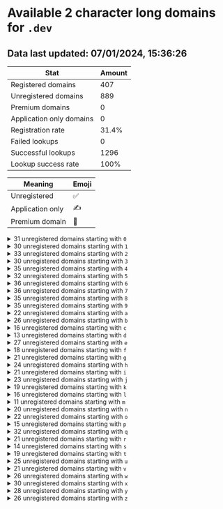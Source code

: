 # Available 2 character long domains for `.dev`

## Data last updated: 07/01/2024, 15:36:26

|Stat|Amount|
|--|--|
|Registered domains|407|
|Unregistered domains|889|
|Premium domains|0|
|Application only domains|0|
|Registration rate|31.4%|
|Failed lookups|0|
|Successful lookups|1296|
|Lookup success rate|100%|


|Meaning|Emoji|
|--|--|
|Unregistered|:white_check_mark:|
|Application only|:writing_hand:|
|Premium domain|:gem:|

<details>
<summary>31 unregistered domains starting with <bold><code>0</code></bold></summary>

|Type|Domain|
|--|--|
|:white_check_mark:|`02.dev`|
|:white_check_mark:|`03.dev`|
|:white_check_mark:|`04.dev`|
|:white_check_mark:|`05.dev`|
|:white_check_mark:|`06.dev`|
|:white_check_mark:|`07.dev`|
|:white_check_mark:|`08.dev`|
|:white_check_mark:|`09.dev`|
|:white_check_mark:|`0a.dev`|
|:white_check_mark:|`0b.dev`|
|:white_check_mark:|`0c.dev`|
|:white_check_mark:|`0d.dev`|
|:white_check_mark:|`0e.dev`|
|:white_check_mark:|`0f.dev`|
|:white_check_mark:|`0g.dev`|
|:white_check_mark:|`0h.dev`|
|:white_check_mark:|`0i.dev`|
|:white_check_mark:|`0j.dev`|
|:white_check_mark:|`0l.dev`|
|:white_check_mark:|`0n.dev`|
|:white_check_mark:|`0o.dev`|
|:white_check_mark:|`0p.dev`|
|:white_check_mark:|`0q.dev`|
|:white_check_mark:|`0r.dev`|
|:white_check_mark:|`0s.dev`|
|:white_check_mark:|`0t.dev`|
|:white_check_mark:|`0u.dev`|
|:white_check_mark:|`0v.dev`|
|:white_check_mark:|`0w.dev`|
|:white_check_mark:|`0y.dev`|
|:white_check_mark:|`0z.dev`|
</details>
<details>
<summary>30 unregistered domains starting with <bold><code>1</code></bold></summary>

|Type|Domain|
|--|--|
|:white_check_mark:|`11.dev`|
|:white_check_mark:|`12.dev`|
|:white_check_mark:|`13.dev`|
|:white_check_mark:|`16.dev`|
|:white_check_mark:|`17.dev`|
|:white_check_mark:|`18.dev`|
|:white_check_mark:|`19.dev`|
|:white_check_mark:|`1a.dev`|
|:white_check_mark:|`1b.dev`|
|:white_check_mark:|`1d.dev`|
|:white_check_mark:|`1e.dev`|
|:white_check_mark:|`1f.dev`|
|:white_check_mark:|`1g.dev`|
|:white_check_mark:|`1h.dev`|
|:white_check_mark:|`1i.dev`|
|:white_check_mark:|`1j.dev`|
|:white_check_mark:|`1k.dev`|
|:white_check_mark:|`1l.dev`|
|:white_check_mark:|`1m.dev`|
|:white_check_mark:|`1n.dev`|
|:white_check_mark:|`1o.dev`|
|:white_check_mark:|`1q.dev`|
|:white_check_mark:|`1r.dev`|
|:white_check_mark:|`1s.dev`|
|:white_check_mark:|`1t.dev`|
|:white_check_mark:|`1u.dev`|
|:white_check_mark:|`1v.dev`|
|:white_check_mark:|`1w.dev`|
|:white_check_mark:|`1y.dev`|
|:white_check_mark:|`1z.dev`|
</details>
<details>
<summary>33 unregistered domains starting with <bold><code>2</code></bold></summary>

|Type|Domain|
|--|--|
|:white_check_mark:|`20.dev`|
|:white_check_mark:|`22.dev`|
|:white_check_mark:|`23.dev`|
|:white_check_mark:|`24.dev`|
|:white_check_mark:|`25.dev`|
|:white_check_mark:|`26.dev`|
|:white_check_mark:|`27.dev`|
|:white_check_mark:|`28.dev`|
|:white_check_mark:|`29.dev`|
|:white_check_mark:|`2a.dev`|
|:white_check_mark:|`2b.dev`|
|:white_check_mark:|`2c.dev`|
|:white_check_mark:|`2e.dev`|
|:white_check_mark:|`2f.dev`|
|:white_check_mark:|`2g.dev`|
|:white_check_mark:|`2h.dev`|
|:white_check_mark:|`2i.dev`|
|:white_check_mark:|`2j.dev`|
|:white_check_mark:|`2l.dev`|
|:white_check_mark:|`2m.dev`|
|:white_check_mark:|`2n.dev`|
|:white_check_mark:|`2o.dev`|
|:white_check_mark:|`2p.dev`|
|:white_check_mark:|`2q.dev`|
|:white_check_mark:|`2r.dev`|
|:white_check_mark:|`2s.dev`|
|:white_check_mark:|`2t.dev`|
|:white_check_mark:|`2u.dev`|
|:white_check_mark:|`2v.dev`|
|:white_check_mark:|`2w.dev`|
|:white_check_mark:|`2x.dev`|
|:white_check_mark:|`2y.dev`|
|:white_check_mark:|`2z.dev`|
</details>
<details>
<summary>30 unregistered domains starting with <bold><code>3</code></bold></summary>

|Type|Domain|
|--|--|
|:white_check_mark:|`30.dev`|
|:white_check_mark:|`31.dev`|
|:white_check_mark:|`32.dev`|
|:white_check_mark:|`33.dev`|
|:white_check_mark:|`34.dev`|
|:white_check_mark:|`35.dev`|
|:white_check_mark:|`37.dev`|
|:white_check_mark:|`38.dev`|
|:white_check_mark:|`39.dev`|
|:white_check_mark:|`3a.dev`|
|:white_check_mark:|`3b.dev`|
|:white_check_mark:|`3c.dev`|
|:white_check_mark:|`3e.dev`|
|:white_check_mark:|`3f.dev`|
|:white_check_mark:|`3g.dev`|
|:white_check_mark:|`3h.dev`|
|:white_check_mark:|`3i.dev`|
|:white_check_mark:|`3j.dev`|
|:white_check_mark:|`3k.dev`|
|:white_check_mark:|`3l.dev`|
|:white_check_mark:|`3n.dev`|
|:white_check_mark:|`3o.dev`|
|:white_check_mark:|`3p.dev`|
|:white_check_mark:|`3q.dev`|
|:white_check_mark:|`3r.dev`|
|:white_check_mark:|`3u.dev`|
|:white_check_mark:|`3v.dev`|
|:white_check_mark:|`3w.dev`|
|:white_check_mark:|`3x.dev`|
|:white_check_mark:|`3y.dev`|
</details>
<details>
<summary>35 unregistered domains starting with <bold><code>4</code></bold></summary>

|Type|Domain|
|--|--|
|:white_check_mark:|`40.dev`|
|:white_check_mark:|`41.dev`|
|:white_check_mark:|`43.dev`|
|:white_check_mark:|`44.dev`|
|:white_check_mark:|`45.dev`|
|:white_check_mark:|`46.dev`|
|:white_check_mark:|`47.dev`|
|:white_check_mark:|`48.dev`|
|:white_check_mark:|`49.dev`|
|:white_check_mark:|`4a.dev`|
|:white_check_mark:|`4b.dev`|
|:white_check_mark:|`4c.dev`|
|:white_check_mark:|`4d.dev`|
|:white_check_mark:|`4e.dev`|
|:white_check_mark:|`4f.dev`|
|:white_check_mark:|`4g.dev`|
|:white_check_mark:|`4h.dev`|
|:white_check_mark:|`4i.dev`|
|:white_check_mark:|`4j.dev`|
|:white_check_mark:|`4k.dev`|
|:white_check_mark:|`4l.dev`|
|:white_check_mark:|`4m.dev`|
|:white_check_mark:|`4n.dev`|
|:white_check_mark:|`4o.dev`|
|:white_check_mark:|`4p.dev`|
|:white_check_mark:|`4q.dev`|
|:white_check_mark:|`4r.dev`|
|:white_check_mark:|`4s.dev`|
|:white_check_mark:|`4t.dev`|
|:white_check_mark:|`4u.dev`|
|:white_check_mark:|`4v.dev`|
|:white_check_mark:|`4w.dev`|
|:white_check_mark:|`4x.dev`|
|:white_check_mark:|`4y.dev`|
|:white_check_mark:|`4z.dev`|
</details>
<details>
<summary>32 unregistered domains starting with <bold><code>5</code></bold></summary>

|Type|Domain|
|--|--|
|:white_check_mark:|`50.dev`|
|:white_check_mark:|`52.dev`|
|:white_check_mark:|`53.dev`|
|:white_check_mark:|`54.dev`|
|:white_check_mark:|`56.dev`|
|:white_check_mark:|`57.dev`|
|:white_check_mark:|`58.dev`|
|:white_check_mark:|`59.dev`|
|:white_check_mark:|`5a.dev`|
|:white_check_mark:|`5b.dev`|
|:white_check_mark:|`5c.dev`|
|:white_check_mark:|`5d.dev`|
|:white_check_mark:|`5e.dev`|
|:white_check_mark:|`5h.dev`|
|:white_check_mark:|`5i.dev`|
|:white_check_mark:|`5j.dev`|
|:white_check_mark:|`5k.dev`|
|:white_check_mark:|`5l.dev`|
|:white_check_mark:|`5m.dev`|
|:white_check_mark:|`5n.dev`|
|:white_check_mark:|`5o.dev`|
|:white_check_mark:|`5p.dev`|
|:white_check_mark:|`5q.dev`|
|:white_check_mark:|`5r.dev`|
|:white_check_mark:|`5s.dev`|
|:white_check_mark:|`5t.dev`|
|:white_check_mark:|`5u.dev`|
|:white_check_mark:|`5v.dev`|
|:white_check_mark:|`5w.dev`|
|:white_check_mark:|`5x.dev`|
|:white_check_mark:|`5y.dev`|
|:white_check_mark:|`5z.dev`|
</details>
<details>
<summary>36 unregistered domains starting with <bold><code>6</code></bold></summary>

|Type|Domain|
|--|--|
|:white_check_mark:|`60.dev`|
|:white_check_mark:|`61.dev`|
|:white_check_mark:|`62.dev`|
|:white_check_mark:|`63.dev`|
|:white_check_mark:|`64.dev`|
|:white_check_mark:|`65.dev`|
|:white_check_mark:|`66.dev`|
|:white_check_mark:|`67.dev`|
|:white_check_mark:|`68.dev`|
|:white_check_mark:|`69.dev`|
|:white_check_mark:|`6a.dev`|
|:white_check_mark:|`6b.dev`|
|:white_check_mark:|`6c.dev`|
|:white_check_mark:|`6d.dev`|
|:white_check_mark:|`6e.dev`|
|:white_check_mark:|`6f.dev`|
|:white_check_mark:|`6g.dev`|
|:white_check_mark:|`6h.dev`|
|:white_check_mark:|`6i.dev`|
|:white_check_mark:|`6j.dev`|
|:white_check_mark:|`6k.dev`|
|:white_check_mark:|`6l.dev`|
|:white_check_mark:|`6m.dev`|
|:white_check_mark:|`6n.dev`|
|:white_check_mark:|`6o.dev`|
|:white_check_mark:|`6p.dev`|
|:white_check_mark:|`6q.dev`|
|:white_check_mark:|`6r.dev`|
|:white_check_mark:|`6s.dev`|
|:white_check_mark:|`6t.dev`|
|:white_check_mark:|`6u.dev`|
|:white_check_mark:|`6v.dev`|
|:white_check_mark:|`6w.dev`|
|:white_check_mark:|`6x.dev`|
|:white_check_mark:|`6y.dev`|
|:white_check_mark:|`6z.dev`|
</details>
<details>
<summary>36 unregistered domains starting with <bold><code>7</code></bold></summary>

|Type|Domain|
|--|--|
|:white_check_mark:|`70.dev`|
|:white_check_mark:|`71.dev`|
|:white_check_mark:|`72.dev`|
|:white_check_mark:|`73.dev`|
|:white_check_mark:|`74.dev`|
|:white_check_mark:|`75.dev`|
|:white_check_mark:|`76.dev`|
|:white_check_mark:|`77.dev`|
|:white_check_mark:|`78.dev`|
|:white_check_mark:|`79.dev`|
|:white_check_mark:|`7a.dev`|
|:white_check_mark:|`7b.dev`|
|:white_check_mark:|`7c.dev`|
|:white_check_mark:|`7d.dev`|
|:white_check_mark:|`7e.dev`|
|:white_check_mark:|`7f.dev`|
|:white_check_mark:|`7g.dev`|
|:white_check_mark:|`7h.dev`|
|:white_check_mark:|`7i.dev`|
|:white_check_mark:|`7j.dev`|
|:white_check_mark:|`7k.dev`|
|:white_check_mark:|`7l.dev`|
|:white_check_mark:|`7m.dev`|
|:white_check_mark:|`7n.dev`|
|:white_check_mark:|`7o.dev`|
|:white_check_mark:|`7p.dev`|
|:white_check_mark:|`7q.dev`|
|:white_check_mark:|`7r.dev`|
|:white_check_mark:|`7s.dev`|
|:white_check_mark:|`7t.dev`|
|:white_check_mark:|`7u.dev`|
|:white_check_mark:|`7v.dev`|
|:white_check_mark:|`7w.dev`|
|:white_check_mark:|`7x.dev`|
|:white_check_mark:|`7y.dev`|
|:white_check_mark:|`7z.dev`|
</details>
<details>
<summary>35 unregistered domains starting with <bold><code>8</code></bold></summary>

|Type|Domain|
|--|--|
|:white_check_mark:|`80.dev`|
|:white_check_mark:|`81.dev`|
|:white_check_mark:|`82.dev`|
|:white_check_mark:|`83.dev`|
|:white_check_mark:|`84.dev`|
|:white_check_mark:|`85.dev`|
|:white_check_mark:|`86.dev`|
|:white_check_mark:|`87.dev`|
|:white_check_mark:|`88.dev`|
|:white_check_mark:|`89.dev`|
|:white_check_mark:|`8a.dev`|
|:white_check_mark:|`8b.dev`|
|:white_check_mark:|`8c.dev`|
|:white_check_mark:|`8d.dev`|
|:white_check_mark:|`8e.dev`|
|:white_check_mark:|`8f.dev`|
|:white_check_mark:|`8g.dev`|
|:white_check_mark:|`8h.dev`|
|:white_check_mark:|`8i.dev`|
|:white_check_mark:|`8j.dev`|
|:white_check_mark:|`8k.dev`|
|:white_check_mark:|`8l.dev`|
|:white_check_mark:|`8n.dev`|
|:white_check_mark:|`8o.dev`|
|:white_check_mark:|`8p.dev`|
|:white_check_mark:|`8q.dev`|
|:white_check_mark:|`8r.dev`|
|:white_check_mark:|`8s.dev`|
|:white_check_mark:|`8t.dev`|
|:white_check_mark:|`8u.dev`|
|:white_check_mark:|`8v.dev`|
|:white_check_mark:|`8w.dev`|
|:white_check_mark:|`8x.dev`|
|:white_check_mark:|`8y.dev`|
|:white_check_mark:|`8z.dev`|
</details>
<details>
<summary>35 unregistered domains starting with <bold><code>9</code></bold></summary>

|Type|Domain|
|--|--|
|:white_check_mark:|`90.dev`|
|:white_check_mark:|`91.dev`|
|:white_check_mark:|`92.dev`|
|:white_check_mark:|`93.dev`|
|:white_check_mark:|`94.dev`|
|:white_check_mark:|`95.dev`|
|:white_check_mark:|`96.dev`|
|:white_check_mark:|`97.dev`|
|:white_check_mark:|`98.dev`|
|:white_check_mark:|`9a.dev`|
|:white_check_mark:|`9b.dev`|
|:white_check_mark:|`9c.dev`|
|:white_check_mark:|`9d.dev`|
|:white_check_mark:|`9e.dev`|
|:white_check_mark:|`9f.dev`|
|:white_check_mark:|`9g.dev`|
|:white_check_mark:|`9h.dev`|
|:white_check_mark:|`9i.dev`|
|:white_check_mark:|`9j.dev`|
|:white_check_mark:|`9k.dev`|
|:white_check_mark:|`9l.dev`|
|:white_check_mark:|`9m.dev`|
|:white_check_mark:|`9n.dev`|
|:white_check_mark:|`9o.dev`|
|:white_check_mark:|`9p.dev`|
|:white_check_mark:|`9q.dev`|
|:white_check_mark:|`9r.dev`|
|:white_check_mark:|`9s.dev`|
|:white_check_mark:|`9t.dev`|
|:white_check_mark:|`9u.dev`|
|:white_check_mark:|`9v.dev`|
|:white_check_mark:|`9w.dev`|
|:white_check_mark:|`9x.dev`|
|:white_check_mark:|`9y.dev`|
|:white_check_mark:|`9z.dev`|
</details>
<details>
<summary>22 unregistered domains starting with <bold><code>a</code></bold></summary>

|Type|Domain|
|--|--|
|:white_check_mark:|`a0.dev`|
|:white_check_mark:|`a1.dev`|
|:white_check_mark:|`a2.dev`|
|:white_check_mark:|`a4.dev`|
|:white_check_mark:|`a5.dev`|
|:white_check_mark:|`a6.dev`|
|:white_check_mark:|`a7.dev`|
|:white_check_mark:|`a8.dev`|
|:white_check_mark:|`ab.dev`|
|:white_check_mark:|`ac.dev`|
|:white_check_mark:|`ad.dev`|
|:white_check_mark:|`ag.dev`|
|:white_check_mark:|`ai.dev`|
|:white_check_mark:|`aj.dev`|
|:white_check_mark:|`ak.dev`|
|:white_check_mark:|`an.dev`|
|:white_check_mark:|`aq.dev`|
|:white_check_mark:|`as.dev`|
|:white_check_mark:|`au.dev`|
|:white_check_mark:|`aw.dev`|
|:white_check_mark:|`ay.dev`|
|:white_check_mark:|`az.dev`|
</details>
<details>
<summary>26 unregistered domains starting with <bold><code>b</code></bold></summary>

|Type|Domain|
|--|--|
|:white_check_mark:|`b0.dev`|
|:white_check_mark:|`b3.dev`|
|:white_check_mark:|`b4.dev`|
|:white_check_mark:|`b5.dev`|
|:white_check_mark:|`b6.dev`|
|:white_check_mark:|`b7.dev`|
|:white_check_mark:|`b8.dev`|
|:white_check_mark:|`b9.dev`|
|:white_check_mark:|`bc.dev`|
|:white_check_mark:|`bd.dev`|
|:white_check_mark:|`be.dev`|
|:white_check_mark:|`bf.dev`|
|:white_check_mark:|`bg.dev`|
|:white_check_mark:|`bh.dev`|
|:white_check_mark:|`bi.dev`|
|:white_check_mark:|`bj.dev`|
|:white_check_mark:|`bm.dev`|
|:white_check_mark:|`bn.dev`|
|:white_check_mark:|`bp.dev`|
|:white_check_mark:|`bq.dev`|
|:white_check_mark:|`bt.dev`|
|:white_check_mark:|`bu.dev`|
|:white_check_mark:|`bv.dev`|
|:white_check_mark:|`bx.dev`|
|:white_check_mark:|`by.dev`|
|:white_check_mark:|`bz.dev`|
</details>
<details>
<summary>16 unregistered domains starting with <bold><code>c</code></bold></summary>

|Type|Domain|
|--|--|
|:white_check_mark:|`c0.dev`|
|:white_check_mark:|`c2.dev`|
|:white_check_mark:|`c4.dev`|
|:white_check_mark:|`c5.dev`|
|:white_check_mark:|`c7.dev`|
|:white_check_mark:|`c8.dev`|
|:white_check_mark:|`c9.dev`|
|:white_check_mark:|`ca.dev`|
|:white_check_mark:|`cl.dev`|
|:white_check_mark:|`cm.dev`|
|:white_check_mark:|`cn.dev`|
|:white_check_mark:|`cp.dev`|
|:white_check_mark:|`cq.dev`|
|:white_check_mark:|`ct.dev`|
|:white_check_mark:|`cy.dev`|
|:white_check_mark:|`cz.dev`|
</details>
<details>
<summary>13 unregistered domains starting with <bold><code>d</code></bold></summary>

|Type|Domain|
|--|--|
|:white_check_mark:|`d0.dev`|
|:white_check_mark:|`d1.dev`|
|:white_check_mark:|`d4.dev`|
|:white_check_mark:|`d5.dev`|
|:white_check_mark:|`d6.dev`|
|:white_check_mark:|`d8.dev`|
|:white_check_mark:|`d9.dev`|
|:white_check_mark:|`dk.dev`|
|:white_check_mark:|`dl.dev`|
|:white_check_mark:|`dp.dev`|
|:white_check_mark:|`dt.dev`|
|:white_check_mark:|`du.dev`|
|:white_check_mark:|`dz.dev`|
</details>
<details>
<summary>27 unregistered domains starting with <bold><code>e</code></bold></summary>

|Type|Domain|
|--|--|
|:white_check_mark:|`e0.dev`|
|:white_check_mark:|`e1.dev`|
|:white_check_mark:|`e2.dev`|
|:white_check_mark:|`e3.dev`|
|:white_check_mark:|`e4.dev`|
|:white_check_mark:|`e5.dev`|
|:white_check_mark:|`e6.dev`|
|:white_check_mark:|`e7.dev`|
|:white_check_mark:|`e8.dev`|
|:white_check_mark:|`ea.dev`|
|:white_check_mark:|`eb.dev`|
|:white_check_mark:|`ec.dev`|
|:white_check_mark:|`ee.dev`|
|:white_check_mark:|`eh.dev`|
|:white_check_mark:|`ei.dev`|
|:white_check_mark:|`ej.dev`|
|:white_check_mark:|`ek.dev`|
|:white_check_mark:|`el.dev`|
|:white_check_mark:|`en.dev`|
|:white_check_mark:|`ep.dev`|
|:white_check_mark:|`er.dev`|
|:white_check_mark:|`es.dev`|
|:white_check_mark:|`et.dev`|
|:white_check_mark:|`eu.dev`|
|:white_check_mark:|`ev.dev`|
|:white_check_mark:|`ew.dev`|
|:white_check_mark:|`ey.dev`|
</details>
<details>
<summary>18 unregistered domains starting with <bold><code>f</code></bold></summary>

|Type|Domain|
|--|--|
|:white_check_mark:|`f0.dev`|
|:white_check_mark:|`f1.dev`|
|:white_check_mark:|`f2.dev`|
|:white_check_mark:|`f3.dev`|
|:white_check_mark:|`f4.dev`|
|:white_check_mark:|`f5.dev`|
|:white_check_mark:|`f6.dev`|
|:white_check_mark:|`f7.dev`|
|:white_check_mark:|`f8.dev`|
|:white_check_mark:|`f9.dev`|
|:white_check_mark:|`fd.dev`|
|:white_check_mark:|`fj.dev`|
|:white_check_mark:|`fq.dev`|
|:white_check_mark:|`fr.dev`|
|:white_check_mark:|`fu.dev`|
|:white_check_mark:|`fw.dev`|
|:white_check_mark:|`fy.dev`|
|:white_check_mark:|`fz.dev`|
</details>
<details>
<summary>21 unregistered domains starting with <bold><code>g</code></bold></summary>

|Type|Domain|
|--|--|
|:white_check_mark:|`g0.dev`|
|:white_check_mark:|`g1.dev`|
|:white_check_mark:|`g3.dev`|
|:white_check_mark:|`g4.dev`|
|:white_check_mark:|`g5.dev`|
|:white_check_mark:|`g6.dev`|
|:white_check_mark:|`g8.dev`|
|:white_check_mark:|`g9.dev`|
|:white_check_mark:|`gc.dev`|
|:white_check_mark:|`gd.dev`|
|:white_check_mark:|`ge.dev`|
|:white_check_mark:|`gi.dev`|
|:white_check_mark:|`gj.dev`|
|:white_check_mark:|`gl.dev`|
|:white_check_mark:|`gn.dev`|
|:white_check_mark:|`gp.dev`|
|:white_check_mark:|`gq.dev`|
|:white_check_mark:|`gu.dev`|
|:white_check_mark:|`gw.dev`|
|:white_check_mark:|`gy.dev`|
|:white_check_mark:|`gz.dev`|
</details>
<details>
<summary>24 unregistered domains starting with <bold><code>h</code></bold></summary>

|Type|Domain|
|--|--|
|:white_check_mark:|`h0.dev`|
|:white_check_mark:|`h2.dev`|
|:white_check_mark:|`h3.dev`|
|:white_check_mark:|`h4.dev`|
|:white_check_mark:|`h5.dev`|
|:white_check_mark:|`h6.dev`|
|:white_check_mark:|`h7.dev`|
|:white_check_mark:|`h8.dev`|
|:white_check_mark:|`h9.dev`|
|:white_check_mark:|`hb.dev`|
|:white_check_mark:|`he.dev`|
|:white_check_mark:|`hf.dev`|
|:white_check_mark:|`hh.dev`|
|:white_check_mark:|`hj.dev`|
|:white_check_mark:|`hl.dev`|
|:white_check_mark:|`hm.dev`|
|:white_check_mark:|`ho.dev`|
|:white_check_mark:|`hq.dev`|
|:white_check_mark:|`hs.dev`|
|:white_check_mark:|`ht.dev`|
|:white_check_mark:|`hu.dev`|
|:white_check_mark:|`hw.dev`|
|:white_check_mark:|`hx.dev`|
|:white_check_mark:|`hz.dev`|
</details>
<details>
<summary>21 unregistered domains starting with <bold><code>i</code></bold></summary>

|Type|Domain|
|--|--|
|:white_check_mark:|`i0.dev`|
|:white_check_mark:|`i1.dev`|
|:white_check_mark:|`i2.dev`|
|:white_check_mark:|`i3.dev`|
|:white_check_mark:|`i4.dev`|
|:white_check_mark:|`i5.dev`|
|:white_check_mark:|`i7.dev`|
|:white_check_mark:|`i8.dev`|
|:white_check_mark:|`i9.dev`|
|:white_check_mark:|`ia.dev`|
|:white_check_mark:|`ie.dev`|
|:white_check_mark:|`ig.dev`|
|:white_check_mark:|`ih.dev`|
|:white_check_mark:|`ii.dev`|
|:white_check_mark:|`ij.dev`|
|:white_check_mark:|`ik.dev`|
|:white_check_mark:|`io.dev`|
|:white_check_mark:|`iu.dev`|
|:white_check_mark:|`ix.dev`|
|:white_check_mark:|`iy.dev`|
|:white_check_mark:|`iz.dev`|
</details>
<details>
<summary>23 unregistered domains starting with <bold><code>j</code></bold></summary>

|Type|Domain|
|--|--|
|:white_check_mark:|`j0.dev`|
|:white_check_mark:|`j1.dev`|
|:white_check_mark:|`j2.dev`|
|:white_check_mark:|`j3.dev`|
|:white_check_mark:|`j4.dev`|
|:white_check_mark:|`j5.dev`|
|:white_check_mark:|`j6.dev`|
|:white_check_mark:|`j7.dev`|
|:white_check_mark:|`j8.dev`|
|:white_check_mark:|`j9.dev`|
|:white_check_mark:|`jc.dev`|
|:white_check_mark:|`jd.dev`|
|:white_check_mark:|`jg.dev`|
|:white_check_mark:|`ji.dev`|
|:white_check_mark:|`jj.dev`|
|:white_check_mark:|`jn.dev`|
|:white_check_mark:|`jo.dev`|
|:white_check_mark:|`jq.dev`|
|:white_check_mark:|`ju.dev`|
|:white_check_mark:|`jv.dev`|
|:white_check_mark:|`jx.dev`|
|:white_check_mark:|`jy.dev`|
|:white_check_mark:|`jz.dev`|
</details>
<details>
<summary>19 unregistered domains starting with <bold><code>k</code></bold></summary>

|Type|Domain|
|--|--|
|:white_check_mark:|`k0.dev`|
|:white_check_mark:|`k1.dev`|
|:white_check_mark:|`k2.dev`|
|:white_check_mark:|`k3.dev`|
|:white_check_mark:|`k4.dev`|
|:white_check_mark:|`k5.dev`|
|:white_check_mark:|`k6.dev`|
|:white_check_mark:|`k7.dev`|
|:white_check_mark:|`k8.dev`|
|:white_check_mark:|`k9.dev`|
|:white_check_mark:|`kb.dev`|
|:white_check_mark:|`kp.dev`|
|:white_check_mark:|`kq.dev`|
|:white_check_mark:|`ku.dev`|
|:white_check_mark:|`kv.dev`|
|:white_check_mark:|`kw.dev`|
|:white_check_mark:|`kx.dev`|
|:white_check_mark:|`ky.dev`|
|:white_check_mark:|`kz.dev`|
</details>
<details>
<summary>16 unregistered domains starting with <bold><code>l</code></bold></summary>

|Type|Domain|
|--|--|
|:white_check_mark:|`l0.dev`|
|:white_check_mark:|`l2.dev`|
|:white_check_mark:|`l3.dev`|
|:white_check_mark:|`l5.dev`|
|:white_check_mark:|`l6.dev`|
|:white_check_mark:|`l9.dev`|
|:white_check_mark:|`lh.dev`|
|:white_check_mark:|`li.dev`|
|:white_check_mark:|`lo.dev`|
|:white_check_mark:|`lp.dev`|
|:white_check_mark:|`lq.dev`|
|:white_check_mark:|`lr.dev`|
|:white_check_mark:|`lu.dev`|
|:white_check_mark:|`lv.dev`|
|:white_check_mark:|`lx.dev`|
|:white_check_mark:|`ly.dev`|
</details>
<details>
<summary>11 unregistered domains starting with <bold><code>m</code></bold></summary>

|Type|Domain|
|--|--|
|:white_check_mark:|`m3.dev`|
|:white_check_mark:|`m4.dev`|
|:white_check_mark:|`m5.dev`|
|:white_check_mark:|`m6.dev`|
|:white_check_mark:|`m7.dev`|
|:white_check_mark:|`m8.dev`|
|:white_check_mark:|`m9.dev`|
|:white_check_mark:|`mj.dev`|
|:white_check_mark:|`ml.dev`|
|:white_check_mark:|`mx.dev`|
|:white_check_mark:|`mz.dev`|
</details>
<details>
<summary>20 unregistered domains starting with <bold><code>n</code></bold></summary>

|Type|Domain|
|--|--|
|:white_check_mark:|`n0.dev`|
|:white_check_mark:|`n1.dev`|
|:white_check_mark:|`n2.dev`|
|:white_check_mark:|`n3.dev`|
|:white_check_mark:|`n4.dev`|
|:white_check_mark:|`n5.dev`|
|:white_check_mark:|`n6.dev`|
|:white_check_mark:|`n7.dev`|
|:white_check_mark:|`n9.dev`|
|:white_check_mark:|`nb.dev`|
|:white_check_mark:|`nc.dev`|
|:white_check_mark:|`ne.dev`|
|:white_check_mark:|`nf.dev`|
|:white_check_mark:|`nh.dev`|
|:white_check_mark:|`nn.dev`|
|:white_check_mark:|`nq.dev`|
|:white_check_mark:|`nr.dev`|
|:white_check_mark:|`nw.dev`|
|:white_check_mark:|`ny.dev`|
|:white_check_mark:|`nz.dev`|
</details>
<details>
<summary>22 unregistered domains starting with <bold><code>o</code></bold></summary>

|Type|Domain|
|--|--|
|:white_check_mark:|`o0.dev`|
|:white_check_mark:|`o1.dev`|
|:white_check_mark:|`o3.dev`|
|:white_check_mark:|`o4.dev`|
|:white_check_mark:|`o5.dev`|
|:white_check_mark:|`o6.dev`|
|:white_check_mark:|`o7.dev`|
|:white_check_mark:|`o8.dev`|
|:white_check_mark:|`o9.dev`|
|:white_check_mark:|`oa.dev`|
|:white_check_mark:|`od.dev`|
|:white_check_mark:|`oe.dev`|
|:white_check_mark:|`oj.dev`|
|:white_check_mark:|`ol.dev`|
|:white_check_mark:|`oo.dev`|
|:white_check_mark:|`op.dev`|
|:white_check_mark:|`oq.dev`|
|:white_check_mark:|`or.dev`|
|:white_check_mark:|`ot.dev`|
|:white_check_mark:|`ou.dev`|
|:white_check_mark:|`ow.dev`|
|:white_check_mark:|`oy.dev`|
</details>
<details>
<summary>15 unregistered domains starting with <bold><code>p</code></bold></summary>

|Type|Domain|
|--|--|
|:white_check_mark:|`p1.dev`|
|:white_check_mark:|`p3.dev`|
|:white_check_mark:|`p4.dev`|
|:white_check_mark:|`p5.dev`|
|:white_check_mark:|`p6.dev`|
|:white_check_mark:|`p7.dev`|
|:white_check_mark:|`p8.dev`|
|:white_check_mark:|`p9.dev`|
|:white_check_mark:|`pd.dev`|
|:white_check_mark:|`pf.dev`|
|:white_check_mark:|`pn.dev`|
|:white_check_mark:|`po.dev`|
|:white_check_mark:|`pq.dev`|
|:white_check_mark:|`pu.dev`|
|:white_check_mark:|`pz.dev`|
</details>
<details>
<summary>32 unregistered domains starting with <bold><code>q</code></bold></summary>

|Type|Domain|
|--|--|
|:white_check_mark:|`q0.dev`|
|:white_check_mark:|`q1.dev`|
|:white_check_mark:|`q2.dev`|
|:white_check_mark:|`q3.dev`|
|:white_check_mark:|`q4.dev`|
|:white_check_mark:|`q5.dev`|
|:white_check_mark:|`q6.dev`|
|:white_check_mark:|`q7.dev`|
|:white_check_mark:|`q8.dev`|
|:white_check_mark:|`q9.dev`|
|:white_check_mark:|`qa.dev`|
|:white_check_mark:|`qc.dev`|
|:white_check_mark:|`qd.dev`|
|:white_check_mark:|`qe.dev`|
|:white_check_mark:|`qf.dev`|
|:white_check_mark:|`qg.dev`|
|:white_check_mark:|`qh.dev`|
|:white_check_mark:|`qj.dev`|
|:white_check_mark:|`qk.dev`|
|:white_check_mark:|`ql.dev`|
|:white_check_mark:|`qm.dev`|
|:white_check_mark:|`qn.dev`|
|:white_check_mark:|`qo.dev`|
|:white_check_mark:|`qq.dev`|
|:white_check_mark:|`qs.dev`|
|:white_check_mark:|`qt.dev`|
|:white_check_mark:|`qu.dev`|
|:white_check_mark:|`qv.dev`|
|:white_check_mark:|`qw.dev`|
|:white_check_mark:|`qx.dev`|
|:white_check_mark:|`qy.dev`|
|:white_check_mark:|`qz.dev`|
</details>
<details>
<summary>21 unregistered domains starting with <bold><code>r</code></bold></summary>

|Type|Domain|
|--|--|
|:white_check_mark:|`r0.dev`|
|:white_check_mark:|`r1.dev`|
|:white_check_mark:|`r3.dev`|
|:white_check_mark:|`r4.dev`|
|:white_check_mark:|`r5.dev`|
|:white_check_mark:|`r6.dev`|
|:white_check_mark:|`r7.dev`|
|:white_check_mark:|`r8.dev`|
|:white_check_mark:|`r9.dev`|
|:white_check_mark:|`rc.dev`|
|:white_check_mark:|`rf.dev`|
|:white_check_mark:|`rj.dev`|
|:white_check_mark:|`rk.dev`|
|:white_check_mark:|`rm.dev`|
|:white_check_mark:|`ro.dev`|
|:white_check_mark:|`rq.dev`|
|:white_check_mark:|`rt.dev`|
|:white_check_mark:|`rv.dev`|
|:white_check_mark:|`rw.dev`|
|:white_check_mark:|`ry.dev`|
|:white_check_mark:|`rz.dev`|
</details>
<details>
<summary>14 unregistered domains starting with <bold><code>s</code></bold></summary>

|Type|Domain|
|--|--|
|:white_check_mark:|`s1.dev`|
|:white_check_mark:|`s3.dev`|
|:white_check_mark:|`s4.dev`|
|:white_check_mark:|`s6.dev`|
|:white_check_mark:|`s7.dev`|
|:white_check_mark:|`s8.dev`|
|:white_check_mark:|`s9.dev`|
|:white_check_mark:|`sf.dev`|
|:white_check_mark:|`si.dev`|
|:white_check_mark:|`so.dev`|
|:white_check_mark:|`su.dev`|
|:white_check_mark:|`sv.dev`|
|:white_check_mark:|`sx.dev`|
|:white_check_mark:|`sz.dev`|
</details>
<details>
<summary>19 unregistered domains starting with <bold><code>t</code></bold></summary>

|Type|Domain|
|--|--|
|:white_check_mark:|`t0.dev`|
|:white_check_mark:|`t3.dev`|
|:white_check_mark:|`t4.dev`|
|:white_check_mark:|`t5.dev`|
|:white_check_mark:|`t7.dev`|
|:white_check_mark:|`t8.dev`|
|:white_check_mark:|`t9.dev`|
|:white_check_mark:|`ta.dev`|
|:white_check_mark:|`te.dev`|
|:white_check_mark:|`tf.dev`|
|:white_check_mark:|`tj.dev`|
|:white_check_mark:|`tl.dev`|
|:white_check_mark:|`tm.dev`|
|:white_check_mark:|`tp.dev`|
|:white_check_mark:|`tq.dev`|
|:white_check_mark:|`tu.dev`|
|:white_check_mark:|`tx.dev`|
|:white_check_mark:|`ty.dev`|
|:white_check_mark:|`tz.dev`|
</details>
<details>
<summary>25 unregistered domains starting with <bold><code>u</code></bold></summary>

|Type|Domain|
|--|--|
|:white_check_mark:|`u0.dev`|
|:white_check_mark:|`u1.dev`|
|:white_check_mark:|`u2.dev`|
|:white_check_mark:|`u3.dev`|
|:white_check_mark:|`u4.dev`|
|:white_check_mark:|`u5.dev`|
|:white_check_mark:|`u6.dev`|
|:white_check_mark:|`u7.dev`|
|:white_check_mark:|`u8.dev`|
|:white_check_mark:|`u9.dev`|
|:white_check_mark:|`ub.dev`|
|:white_check_mark:|`uf.dev`|
|:white_check_mark:|`ug.dev`|
|:white_check_mark:|`uh.dev`|
|:white_check_mark:|`uj.dev`|
|:white_check_mark:|`uk.dev`|
|:white_check_mark:|`ul.dev`|
|:white_check_mark:|`un.dev`|
|:white_check_mark:|`uo.dev`|
|:white_check_mark:|`ur.dev`|
|:white_check_mark:|`ut.dev`|
|:white_check_mark:|`uu.dev`|
|:white_check_mark:|`uw.dev`|
|:white_check_mark:|`uy.dev`|
|:white_check_mark:|`uz.dev`|
</details>
<details>
<summary>21 unregistered domains starting with <bold><code>v</code></bold></summary>

|Type|Domain|
|--|--|
|:white_check_mark:|`v3.dev`|
|:white_check_mark:|`v4.dev`|
|:white_check_mark:|`v5.dev`|
|:white_check_mark:|`v6.dev`|
|:white_check_mark:|`v7.dev`|
|:white_check_mark:|`v9.dev`|
|:white_check_mark:|`va.dev`|
|:white_check_mark:|`vd.dev`|
|:white_check_mark:|`ve.dev`|
|:white_check_mark:|`vf.dev`|
|:white_check_mark:|`vg.dev`|
|:white_check_mark:|`vh.dev`|
|:white_check_mark:|`vj.dev`|
|:white_check_mark:|`vl.dev`|
|:white_check_mark:|`vn.dev`|
|:white_check_mark:|`vq.dev`|
|:white_check_mark:|`vr.dev`|
|:white_check_mark:|`vu.dev`|
|:white_check_mark:|`vw.dev`|
|:white_check_mark:|`vy.dev`|
|:white_check_mark:|`vz.dev`|
</details>
<details>
<summary>26 unregistered domains starting with <bold><code>w</code></bold></summary>

|Type|Domain|
|--|--|
|:white_check_mark:|`w0.dev`|
|:white_check_mark:|`w1.dev`|
|:white_check_mark:|`w2.dev`|
|:white_check_mark:|`w4.dev`|
|:white_check_mark:|`w5.dev`|
|:white_check_mark:|`w6.dev`|
|:white_check_mark:|`w7.dev`|
|:white_check_mark:|`w8.dev`|
|:white_check_mark:|`w9.dev`|
|:white_check_mark:|`wb.dev`|
|:white_check_mark:|`wc.dev`|
|:white_check_mark:|`wf.dev`|
|:white_check_mark:|`wg.dev`|
|:white_check_mark:|`wh.dev`|
|:white_check_mark:|`wi.dev`|
|:white_check_mark:|`wj.dev`|
|:white_check_mark:|`wk.dev`|
|:white_check_mark:|`wl.dev`|
|:white_check_mark:|`wm.dev`|
|:white_check_mark:|`wn.dev`|
|:white_check_mark:|`wq.dev`|
|:white_check_mark:|`wr.dev`|
|:white_check_mark:|`wv.dev`|
|:white_check_mark:|`wx.dev`|
|:white_check_mark:|`wy.dev`|
|:white_check_mark:|`wz.dev`|
</details>
<details>
<summary>30 unregistered domains starting with <bold><code>x</code></bold></summary>

|Type|Domain|
|--|--|
|:white_check_mark:|`x0.dev`|
|:white_check_mark:|`x1.dev`|
|:white_check_mark:|`x2.dev`|
|:white_check_mark:|`x4.dev`|
|:white_check_mark:|`x5.dev`|
|:white_check_mark:|`x6.dev`|
|:white_check_mark:|`x7.dev`|
|:white_check_mark:|`x8.dev`|
|:white_check_mark:|`x9.dev`|
|:white_check_mark:|`xa.dev`|
|:white_check_mark:|`xb.dev`|
|:white_check_mark:|`xc.dev`|
|:white_check_mark:|`xd.dev`|
|:white_check_mark:|`xe.dev`|
|:white_check_mark:|`xf.dev`|
|:white_check_mark:|`xg.dev`|
|:white_check_mark:|`xh.dev`|
|:white_check_mark:|`xi.dev`|
|:white_check_mark:|`xj.dev`|
|:white_check_mark:|`xk.dev`|
|:white_check_mark:|`xm.dev`|
|:white_check_mark:|`xn.dev`|
|:white_check_mark:|`xq.dev`|
|:white_check_mark:|`xs.dev`|
|:white_check_mark:|`xu.dev`|
|:white_check_mark:|`xv.dev`|
|:white_check_mark:|`xw.dev`|
|:white_check_mark:|`xx.dev`|
|:white_check_mark:|`xy.dev`|
|:white_check_mark:|`xz.dev`|
</details>
<details>
<summary>28 unregistered domains starting with <bold><code>y</code></bold></summary>

|Type|Domain|
|--|--|
|:white_check_mark:|`y0.dev`|
|:white_check_mark:|`y1.dev`|
|:white_check_mark:|`y2.dev`|
|:white_check_mark:|`y3.dev`|
|:white_check_mark:|`y4.dev`|
|:white_check_mark:|`y5.dev`|
|:white_check_mark:|`y6.dev`|
|:white_check_mark:|`y7.dev`|
|:white_check_mark:|`y8.dev`|
|:white_check_mark:|`y9.dev`|
|:white_check_mark:|`ya.dev`|
|:white_check_mark:|`yd.dev`|
|:white_check_mark:|`ye.dev`|
|:white_check_mark:|`yf.dev`|
|:white_check_mark:|`yh.dev`|
|:white_check_mark:|`yi.dev`|
|:white_check_mark:|`yk.dev`|
|:white_check_mark:|`yl.dev`|
|:white_check_mark:|`yn.dev`|
|:white_check_mark:|`yp.dev`|
|:white_check_mark:|`yq.dev`|
|:white_check_mark:|`yr.dev`|
|:white_check_mark:|`ys.dev`|
|:white_check_mark:|`yt.dev`|
|:white_check_mark:|`yv.dev`|
|:white_check_mark:|`yw.dev`|
|:white_check_mark:|`yx.dev`|
|:white_check_mark:|`yy.dev`|
</details>
<details>
<summary>26 unregistered domains starting with <bold><code>z</code></bold></summary>

|Type|Domain|
|--|--|
|:white_check_mark:|`z0.dev`|
|:white_check_mark:|`z1.dev`|
|:white_check_mark:|`z2.dev`|
|:white_check_mark:|`z4.dev`|
|:white_check_mark:|`z5.dev`|
|:white_check_mark:|`z6.dev`|
|:white_check_mark:|`z7.dev`|
|:white_check_mark:|`z8.dev`|
|:white_check_mark:|`z9.dev`|
|:white_check_mark:|`za.dev`|
|:white_check_mark:|`zc.dev`|
|:white_check_mark:|`zd.dev`|
|:white_check_mark:|`ze.dev`|
|:white_check_mark:|`zf.dev`|
|:white_check_mark:|`zh.dev`|
|:white_check_mark:|`zi.dev`|
|:white_check_mark:|`zj.dev`|
|:white_check_mark:|`zl.dev`|
|:white_check_mark:|`zm.dev`|
|:white_check_mark:|`zn.dev`|
|:white_check_mark:|`zq.dev`|
|:white_check_mark:|`zr.dev`|
|:white_check_mark:|`zs.dev`|
|:white_check_mark:|`zu.dev`|
|:white_check_mark:|`zv.dev`|
|:white_check_mark:|`zw.dev`|
</details>